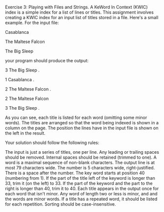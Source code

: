 Exercise 3: Playing with Files and Strings.
A KeWord In Context (KWIC) index is a simple index for a list of lines or titles. This assignment involves creating a KWIC index for an input list of titles stored in a file. Here's a small example. For the input file:

Casablanca

The Maltese Falcon

The Big Sleep

your program should produce the output:

3                              The Big Sleep    .

1                                  Casablanca   .

2                      The Maltese Falcon       .

2                              The Maltese Falcon

3                          The Big Sleep        .

As you can see, each title is listed for each word (omitting some minor words). The titles are arranged so that the word being indexed is shown in a column on the page. The position the lines have in the input file is shown on the left in the result.

Your solution should follow the following rules:

The input is just a series of titles, one per line. Any leading or trailing spaces should be removed. Internal spaces should be retained (trimmed to one).
A word is a maximal sequence of non-blank characters.
The output line is at most 79 characters wide.
The number is 5 characters wide, right-justified.
There is a space after the number. 
The key word starts at position 40 (numbering from 1).
If the part of the title left of the keyword is longer than 33, trim it (on the left) to 33.
If the part of the keyword and the part to the right is longer than 40, trim it to 40.
Each title appears in the output once for each word that isn't minor. Any word of length two or less is minor, and and the words are minor words.
If a title has a repeated word, it should be listed for each repetition.
Sorting should be case-insensitive.